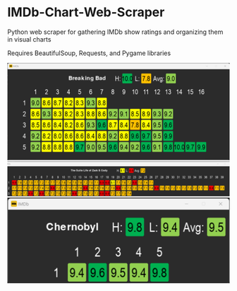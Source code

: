 # IMDb-Chart-Web-Scraper
Python web scraper for gathering IMDb show ratings and organizing them in visual charts

Requires BeautifulSoup, Requests, and Pygame libraries

![screenshot](https://github.com/MrCars0n/IMDb-Chart-Web-Scraper/blob/main/Screenshot%201.png)
![screenshot](https://github.com/MrCars0n/IMDb-Chart-Web-Scraper/blob/main/Screenshot%202.png)
![screenshot](https://github.com/MrCars0n/IMDb-Chart-Web-Scraper/blob/main/Screenshot%203.png)
